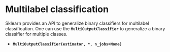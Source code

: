 
# Multilabel classification

Sklearn provides an API to generalize binary classifiers for multilabel classification. 
One can use the **`MultiOutputClassifier`** to generalize a binary classifier for multiple classes.

- **`MultiOutputClassifier(estimator, *, n_jobs=None)`**
